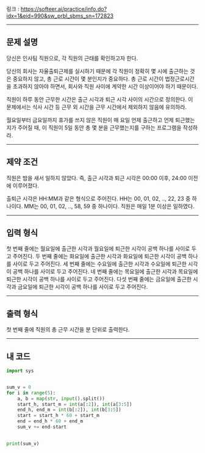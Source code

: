 링크 : https://softeer.ai/practice/info.do?idx=1&eid=990&sw_prbl_sbms_sn=172823

---


## 문제 설명

당신은 인사팀 직원으로, 각 직원의 근태를 확인하고자 한다.

당신의 회사는 자율출퇴근제를 실시하기 때문에 각 직원이 정확히 몇 시에 출근하는 것은 중요하지 않고, 총 근로 시간이 몇 분인지가 중요하다. 총 근로 시간이 법정근로시간을 초과하지 않아야 하면서, 회사와 직원 사이에 계약한 시간 이상이어야 하기 때문이다.

직원이 하루 동안 근무한 시간은 출근 시각과 퇴근 시각 사이의 시간으로 정의한다. 이 문제에서는 식사 시간 등 근무 외 시간을 근무 시간에서 제외하지 않음에 유의하라.

월요일부터 금요일까지 휴가를 쓰지 않은 직원이 매 요일 언제 출근하고 언제 퇴근했는지가 주어질 때, 이 직원이 5일 동안 총 몇 분을 근무했는지를 구하는 프로그램을 작성하라.

---

## 제약 조건

직원은 밤을 새서 일하지 않았다. 즉, 출근 시각과 퇴근 시각은 00:00 이후, 24:00 이전에 이루어졌다.

출퇴근 시각은 HH:MM과 같은 형식으로 주어진다.
HH는 00, 01, 02, .., 22, 23 중 하나이다.
MM는 00, 01, 02, .., 58, 59 중 하나이다.
직원은 매일 1분 이상은 일하였다. 

---

## 입력 형식

첫 번째 줄에는 월요일에 출근한 시각과 월요일에 퇴근한 시각이 공백 하나를 사이로 두고 주어진다.
두 번째 줄에는 화요일에 출근한 시각과 화요일에 퇴근한 시각이 공백 하나를 사이로 두고 주어진다.
세 번째 줄에는 수요일에 출근한 시각과 수요일에 퇴근한 시각이 공백 하나를 사이로 두고 주어진다.
네 번째 줄에는 목요일에 출근한 시각과 목요일에 퇴근한 시각이 공백 하나를 사이로 두고 주어진다.
다섯 번째 줄에는 금요일에 출근한 시각과 금요일에 퇴근한 시각이 공백 하나를 사이로 두고 주어진다.

---

## 출력 형식

첫 번째 줄에 직원의 총 근무 시간을 분 단위로 출력한다.

---

## 내 코드

```python
import sys


sum_v = 0
for i in range(5):
    a, b = map(str, input().split())
    start_h, start_m = int(a[:2]), int(a[3:5])
    end_h, end_m = int(b[:2]), int(b[3:5])
    start = start_h * 60 + start_m
    end = end_h * 60 + end_m    
    sum_v += end-start
    

print(sum_v)
        
```


